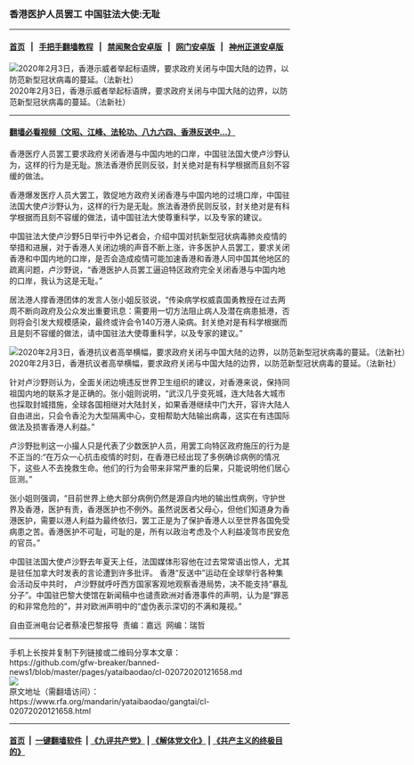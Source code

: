 ### 香港医护人员罢工  中国驻法大使:无耻
------------------------

#### [首页](https://github.com/gfw-breaker/banned-news1/blob/master/README.md) &nbsp;&nbsp;|&nbsp;&nbsp; [手把手翻墙教程](https://github.com/gfw-breaker/guides/wiki) &nbsp;&nbsp;|&nbsp;&nbsp; [禁闻聚合安卓版](https://github.com/gfw-breaker/bn-android) &nbsp;&nbsp;|&nbsp;&nbsp; [网门安卓版](https://github.com/oGate2/oGate) &nbsp;&nbsp;|&nbsp;&nbsp; [神州正道安卓版](https://github.com/SzzdOgate/update) 



<div id="headerimg">
 <img alt="2020年2月3日，香港示威者举起标语牌，要求政府关闭与中国大陆的边界，以防范新型冠状病毒的蔓延。（法新社）" src="https://www.rfa.org/mandarin/yataibaodao/gangtai/cl-02072020121658.html/000_1ON7CI.jpg/@@images/5c827c5c-92bf-43d6-a176-5eebca2eef19.jpeg" title="2020年2月3日，香港示威者举起标语牌，要求政府关闭与中国大陆的边界，以防范新型冠状病毒的蔓延。（法新社）"/>
 <div id="headerimgcontents">
  <div id="headerimgcaption">
   <span>
    2020年2月3日，香港示威者举起标语牌，要求政府关闭与中国大陆的边界，以防范新型冠状病毒的蔓延。（法新社）
   </span>
   <!-- zoomattribute -->
  </div>
  <!-- headerimgcaption -->
 </div>
 <!-- headerimagecontents -->
</div>

<hr/>


#### [翻墙必看视频（文昭、江峰、法轮功、八九六四、香港反送中...）](https://github.com/gfw-breaker/banned-news1/blob/master/pages/link3.md)

<div id="storytext">
 <div>
  <div class="slot_header">
  </div>
 </div>
 <p>
 </p>
 <p>
  香港医疗人员罢工要求政府关闭香港与中国内地的口岸，中国驻法国大使卢沙野认为，这样的行为是无耻。旅法香港侨民则反驳，封关绝对是有科学根据而且刻不容缓的做法。
 </p>
 <p>
  香港爆发医疗人员大罢工，敦促地方政府关闭香港与中国内地的过境口岸，中国驻法国大使卢沙野认为，这样的行为是无耻。旅法香港侨民则反驳，封关绝对是有科学根据而且刻不容缓的做法，请中国驻法大使尊重科学，以及专家的建议。
 </p>
 <p>
 </p>
 <p>
 </p>
 <p>
  中国驻法大使卢沙野5日举行中外记者会，介绍中国对抗新型冠状病毒肺炎疫情的举措和进展，对于香港人关闭边境的声音不断上涨，许多医护人员罢工，要求关闭香港和中国内地的口岸，是否会造成疫情可能加速香港和香港人同中国其他地区的疏离问题，卢沙野说，“香港医护人员罢工逼迫特区政府完全关闭香港与中国内地的口岸，我认为这是无耻。”
 </p>
 <p>
  居法港人撑香港团体的发言人张小姐反驳说，“传染病学权威袁国勇教授在过去两周不断向政府及公众发出重要讯息：需要用一切方法阻止病人及潜在病患抵港，否则将会引发大规模感染，最终或许会令140万港人染病。封关绝对是有科学根据而且是刻不容缓的做法，请中国驻法大使尊重科学，以及专家的建议。”
 </p>
 <p>
 </p>
 <p>
  <div class="image-inline captioned" style="width:1500px;">
   <div style="width:1500px;">
    <img alt="2020年2月3日，香港抗议者高举横幅，要求政府关闭与中国大陆的边界，以防范新型冠状病毒的蔓延。（法新社）" src="https://www.rfa.org/mandarin/yataibaodao/gangtai/cl-02072020121658.html/000_1ON7RD.jpg" title="2020年2月3日，香港抗议者高举横幅，要求政府关闭与中国大陆的边界，以防范新型冠状病毒的蔓延。（法新社）"/>
   </div>
   <div class="image-caption">
    <span style="width:1500px;">
     2020年2月3日，香港抗议者高举横幅，要求政府关闭与中国大陆的边界，以防范新型冠状病毒的蔓延。（法新社）
    </span>
    <span class="copyright">
    </span>
   </div>
  </div>
 </p>
 <p>
  针对卢沙野则认为，全面关闭边境违反世界卫生组织的建议，对香港来说，保持同祖国内地的联系才是正确的。张小姐则说明，“武汉几乎变死城，连大陆各大城市也採取封城措施，全球各国相继对大陆封关，如果香港继续中门大开，容许大陆人自由进出，只会令香沦为大型隔离中心，变相帮助大陆输出病毒，这实在有违国际做法及损害香港人利益。”
 </p>
 <p>
  卢沙野批判这一小撮人只是代表了少数医护人员，用罢工向特区政府施压的行为是不正当的:“在万众一心抗击疫情的时刻，在香港已经出现了多例确诊病例的情况下，这些人不去挽救生命。他们的行为会带来非常严重的后果，只能说明他们居心叵测。”
 </p>
 <p>
  张小姐则强调，“目前世界上绝大部分病例仍然是源自内地的输出性病例，守护世界及香港，医护有责，香港医护也不例外。虽然说医者父母心，但他们知道身为香港医护，需要以港人利益为最终依归，罢工正是为了保护香港人以至世界各国免受病患之苦。香港医护不可耻，可耻的是，所有以政治考虑及个人利益凌驾市民安危的官员。”
 </p>
 <p>
  中国驻法国大使卢沙野去年夏天上任，法国媒体形容他在过去常常语出惊人，尤其是驻任加拿大时发表的言论遭到许多批评。 香港“反送中”运动在全球举行各种集会活动反中共时， 卢沙野就呼吁西方国家客观地观察香港局势，决不能支持“暴乱分子”。中国驻巴黎大使馆在新闻稿中也谴责欧洲对香港事件的声明，认为是“罪恶的和非常危险的”，并对欧洲声明中的“虚伪表示深切的不满和蔑视。”
 </p>
 <p>
 </p>
 <p>
  自由亚洲电台记者蔡凌巴黎报导  责编：嘉远  网编：瑞哲
 </p>
</div>

<hr/>
手机上长按并复制下列链接或二维码分享本文章：<br/>
https://github.com/gfw-breaker/banned-news1/blob/master/pages/yataibaodao/cl-02072020121658.md <br/>
<a href='https://github.com/gfw-breaker/banned-news1/blob/master/pages/yataibaodao/cl-02072020121658.md'><img src='https://github.com/gfw-breaker/banned-news1/blob/master/pages/yataibaodao/cl-02072020121658.md.png'/></a> <br/>
原文地址（需翻墙访问）：https://www.rfa.org/mandarin/yataibaodao/gangtai/cl-02072020121658.html


------------------------
#### [首页](https://github.com/gfw-breaker/banned-news1/blob/master/README.md) &nbsp;|&nbsp; [一键翻墙软件](https://github.com/gfw-breaker/nogfw/blob/master/README.md) &nbsp;| [《九评共产党》](https://github.com/gfw-breaker/9ping.md/blob/master/README.md#九评之一评共产党是什么) | [《解体党文化》](https://github.com/gfw-breaker/jtdwh.md/blob/master/README.md) | [《共产主义的终极目的》](https://github.com/gfw-breaker/gczydzjmd.md/blob/master/README.md)


<img src='http://gfw-breaker.win/banned-news/pages/yataibaodao/cl-02072020121658.md' width='0px' height='0px'/>